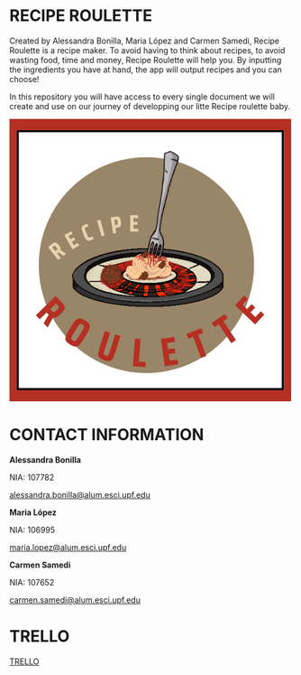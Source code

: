 # RECIPE ROULETTE

Created by Alessandra Bonilla, Maria López and Carmen Samedi, Recipe Roulette is a recipe maker. 
To avoid having to think about recipes, to avoid wasting food, time and money, Recipe Roulette will help you. 
By inputting the ingredients you have at hand, the app will output recipes and you can choose! 

In this repository you will have access to every single document we will create and use on our journey of developping our 
litte Recipe roulette baby. 



![RECIPE ROULETTE](https://github.com/carmensat/RECIPE-ROULETTE/blob/main/LOGO/WELLWRITTENLOGO.png?raw=true)


# CONTACT INFORMATION
**Alessandra Bonilla**

NIA: 107782

<alessandra.bonilla@alum.esci.upf.edu>

**Maria López**

NIA: 106995

<maria.lopez@alum.esci.upf.edu>

**Carmen Samedi**

NIA: 107652

<carmen.samedi@alum.esci.upf.edu>


# TRELLO
  [TRELLO](https://trello.com/b/12HNlFAm/recipe-roulette)
  
